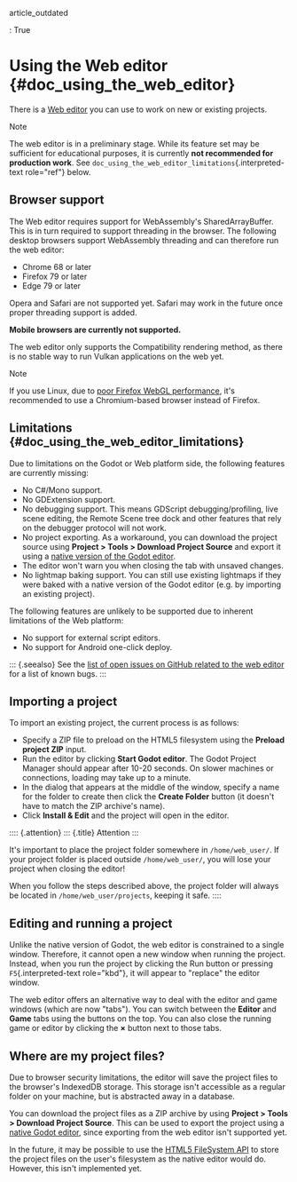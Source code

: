 article_outdated

:   True

# Using the Web editor {#doc_using_the_web_editor}

There is a [Web editor](https://editor.godotengine.org/) you can use to
work on new or existing projects.

> [!NOTE]
> The web editor is in a preliminary stage. While its feature set may be
> sufficient for educational purposes, it is currently **not recommended
> for production work**. See
> `doc_using_the_web_editor_limitations`{.interpreted-text role="ref"}
> below.

## Browser support

The Web editor requires support for WebAssembly\'s SharedArrayBuffer.
This is in turn required to support threading in the browser. The
following desktop browsers support WebAssembly threading and can
therefore run the web editor:

- Chrome 68 or later
- Firefox 79 or later
- Edge 79 or later

Opera and Safari are not supported yet. Safari may work in the future
once proper threading support is added.

**Mobile browsers are currently not supported.**

The web editor only supports the Compatibility rendering method, as
there is no stable way to run Vulkan applications on the web yet.

> [!NOTE]
> If you use Linux, due to [poor Firefox WebGL
> performance](https://bugzilla.mozilla.org/show_bug.cgi?id=1010527),
> it\'s recommended to use a Chromium-based browser instead of Firefox.

## Limitations {#doc_using_the_web_editor_limitations}

Due to limitations on the Godot or Web platform side, the following
features are currently missing:

- No C#/Mono support.
- No GDExtension support.
- No debugging support. This means GDScript debugging/profiling, live
  scene editing, the Remote Scene tree dock and other features that rely
  on the debugger protocol will not work.
- No project exporting. As a workaround, you can download the project
  source using **Project \> Tools \> Download Project Source** and
  export it using a [native version of the Godot
  editor](https://godotengine.org/download).
- The editor won\'t warn you when closing the tab with unsaved changes.
- No lightmap baking support. You can still use existing lightmaps if
  they were baked with a native version of the Godot editor (e.g. by
  importing an existing project).

The following features are unlikely to be supported due to inherent
limitations of the Web platform:

- No support for external script editors.
- No support for Android one-click deploy.

::: {.seealso}
See the [list of open issues on GitHub related to the web
editor](https://github.com/godotengine/godot/issues?q=is%3Aopen+is%3Aissue+label%3Aplatform%3Ahtml5+label%3Atopic%3Aeditor)
for a list of known bugs.
:::

## Importing a project

To import an existing project, the current process is as follows:

- Specify a ZIP file to preload on the HTML5 filesystem using the
  **Preload project ZIP** input.
- Run the editor by clicking **Start Godot editor**. The Godot Project
  Manager should appear after 10-20 seconds. On slower machines or
  connections, loading may take up to a minute.
- In the dialog that appears at the middle of the window, specify a name
  for the folder to create then click the **Create Folder** button (it
  doesn\'t have to match the ZIP archive\'s name).
- Click **Install & Edit** and the project will open in the editor.

:::: {.attention}
::: {.title}
Attention
:::

It\'s important to place the project folder somewhere in
`/home/web_user/`. If your project folder is placed outside
`/home/web_user/`, you will lose your project when closing the editor!

When you follow the steps described above, the project folder will
always be located in `/home/web_user/projects`, keeping it safe.
::::

## Editing and running a project

Unlike the native version of Godot, the web editor is constrained to a
single window. Therefore, it cannot open a new window when running the
project. Instead, when you run the project by clicking the Run button or
pressing `F5`{.interpreted-text role="kbd"}, it will appear to
\"replace\" the editor window.

The web editor offers an alternative way to deal with the editor and
game windows (which are now \"tabs\"). You can switch between the
**Editor** and **Game** tabs using the buttons on the top. You can also
close the running game or editor by clicking the **×** button next to
those tabs.

## Where are my project files?

Due to browser security limitations, the editor will save the project
files to the browser\'s IndexedDB storage. This storage isn\'t
accessible as a regular folder on your machine, but is abstracted away
in a database.

You can download the project files as a ZIP archive by using **Project
\> Tools \> Download Project Source**. This can be used to export the
project using a [native Godot editor](https://godotengine.org/download),
since exporting from the web editor isn\'t supported yet.

In the future, it may be possible to use the [HTML5 FileSystem
API](https://developer.mozilla.org/en-US/docs/Web/API/FileSystem) to
store the project files on the user\'s filesystem as the native editor
would do. However, this isn\'t implemented yet.

